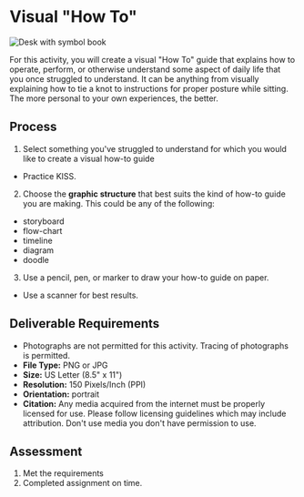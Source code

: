# Visual "How To"
![Desk with symbol book](https://unsplash.it/1000/400?image=119)


For this activity, you will create a visual "How To" guide that explains how to operate, perform, or otherwise understand some aspect of daily life that you once struggled to understand. It can be anything from visually explaining how to tie a knot to instructions for proper posture while sitting. The more personal to your own experiences, the better.

## Process
1. Select something you've struggled to understand for which you would like to create a visual how-to guide
  - Practice KISS.
2. Choose the **graphic structure** that best suits the kind of how-to guide you are making. This could be any of the following:
  - storyboard
  - flow-chart
  - timeline
  - diagram
  - doodle
3. Use a pencil, pen, or marker to draw your how-to guide on paper. 
  - Use a scanner for best results.

## Deliverable Requirements
- Photographs are not permitted for this activity. Tracing of photographs is permitted.
- **File Type:** PNG or JPG
- **Size:** US Letter (8.5" x 11")
- **Resolution:** 150 Pixels/Inch (PPI)
- **Orientation:** portrait
- **Citation:** Any media acquired from the internet must be properly licensed for use. Please follow licensing guidelines which may include attribution. Don't use media you don't have permission to use. 

## Assessment
1. Met the requirements
2. Completed assignment on time.